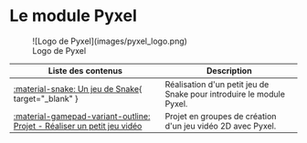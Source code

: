 # Le module Pyxel

<figure markdown>
  ![Logo de Pyxel](images/pyxel_logo.png)
  <figcaption>Logo de Pyxel</figcaption>
</figure>

| Liste des contenus                           | Description                         |
| -------------------------------------------- | ----------------------------------- |
| [:material-snake: Un jeu de Snake](snake.md){ target="_blank" } | Réalisation d'un petit jeu de Snake pour introduire le module Pyxel. |
| [:material-gamepad-variant-outline: Projet - Réaliser un petit jeu vidéo](projetjv.md) | Projet en groupes de création d'un jeu vidéo 2D avec Pyxel. |